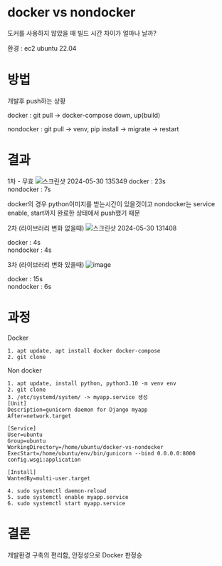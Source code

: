 # docker vs nondocker

도커를 사용하지 않았을 때 빌드 시간 차이가 얼마나 날까?

환경 : ec2 ubuntu 22.04

# 방법

개발후 push하는 상황

docker : git pull -> docker-compose down, up(build)

nondocker : git pull -> venv, pip install -> migrate -> restart

# 결과
1차 - 무효
![스크린샷 2024-05-30 135349](https://github.com/Gothax/docker-vs-nondocker/assets/82752784/cc7e32f9-0658-405c-a6e6-1f9e606ae997)
docker : 23s<br>
nondocker : 7s

docker의 경우 python이미지를 받는시간이 있을것이고 nondocker는 service enable, start까지 완료한 상태에서 push했기 때문

2차 (라이브러리 변화 없을때)
![스크린샷 2024-05-30 131408](https://github.com/Gothax/docker-vs-nondocker/assets/82752784/39f7f7f3-3dfa-4c96-8a0b-1c9fa229d519)

docker : 4s<br>
nondocker : 4s

3차 (라이브러리 변화 있을때)
![image](https://github.com/Gothax/docker-vs-nondocker/assets/82752784/65ef9101-be56-4ec0-b739-45e1163e7fbe)

docker : 15s<br>
nondocker : 6s


# 과정
Docker
```
1. apt update, apt install docker docker-compose
2. git clone

```

Non docker
```
1. apt update, install python, python3.10 -m venv env
2. git clone 
3. /etc/systemd/system/ -> myapp.service 생성
[Unit]
Description=gunicorn daemon for Django myapp
After=network.target

[Service]
User=ubuntu
Group=ubuntu
WorkingDirectory=/home/ubuntu/docker-vs-nondocker
ExecStart=/home/ubuntu/env/bin/gunicorn --bind 0.0.0.0:8000 config.wsgi:application

[Install]
WantedBy=multi-user.target

4. sudo systemctl daemon-reload
5. sudo systemctl enable myapp.service
6. sudo systemctl start myapp.service
```

# 결론
개발환경 구축의 편리함, 안정성으로 Docker 판정승